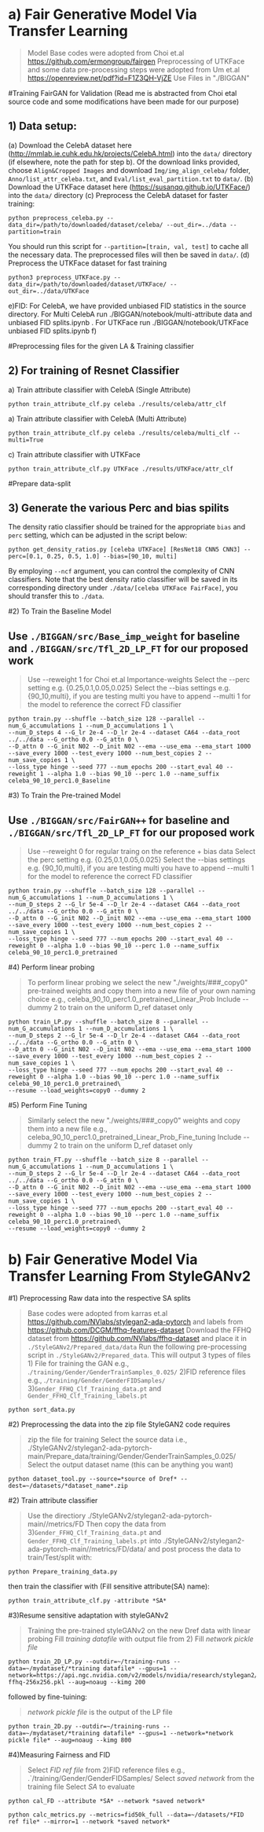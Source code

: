 # a) Fair Generative Model Via Transfer Learning
> Model Base codes were adopted from Choi et.al https://github.com/ermongroup/fairgen
> Preprocessing of UTKFace and some data pre-processing steps were adopted from Um et.al https://openreview.net/pdf?id=F1Z3QH-VjZE
> Use Files in "./BIGGAN"

#Training FairGAN for Validation
(Read me is abstracted from Choi etal source code and some modifications have been made for our purpose)
## 1) Data setup:
(a) Download the CelebA dataset here (http://mmlab.ie.cuhk.edu.hk/projects/CelebA.html) into the `data/` directory (if elsewhere, note the path for step b). Of the download links provided, choose `Align&Cropped Images` and download `Img/img_align_celeba/` folder, `Anno/list_attr_celeba.txt`, and `Eval/list_eval_partition.txt` to `data/`.
(b) Download the UTKFace dataset here (https://susanqq.github.io/UTKFace/) into the `data/` directory
(c) Preprocess the CelebA dataset for faster training:
```
python preprocess_celeba.py --data_dir=/path/to/downloaded/dataset/celeba/ --out_dir=../data --partition=train
```
You should run this script for `--partition=[train, val, test]` to cache all the necessary data. The preprocessed files will then be saved in `data/`.
(d) Preprocess the UTKFace dataset for fast training
```
python3 preprocess_UTKFace.py --data_dir=/path/to/downloaded/dataset/UTKFace/ --out_dir=../data/UTKFace
```
e)FID: For CelebA, we have provided unbiased FID statistics in the source directory. For Multi CelebA run ./BIGGAN/notebook/multi-attribute data and unbiased FID splits.ipynb . For UTKFace run ./BIGGAN/notebook/UTKFace unbiased FID splits.ipynb
f)


#Preprocessing files for the given LA & Training classifier
## 2) For training of Resnet Classifier
a) Train attribute classifier with CelebA (Single Attribute)
```
python train_attribute_clf.py celeba ./results/celeba/attr_clf
```
a) Train attribute classifier with CelebA (Multi Attribute)
```
python train_attribute_clf.py celeba ./results/celeba/multi_clf -- multi=True
```
c) Train attribute classifier with UTKFace
```
python train_attribute_clf.py UTKFace ./results/UTKFace/attr_clf
```

#Prepare data-split
## 3) Generate the various Perc and bias spilits
The density ratio classifier should be trained for the appropriate `bias` and `perc` setting, which can be adjusted in the script below:
```
python get_density_ratios.py [celeba UTKFace] [ResNet18 CNN5 CNN3] --perc=[0.1, 0.25, 0.5, 1.0] --bias=[90_10, multi]
```
By employing `--ncf` argument, you can control the complexity of CNN classifiers.
Note that the best density ratio classifier will be saved in its corresponding directory under `./data/[celeba UTKFace FairFace]`, you should transfer this to `./data`.


#2) To Train the Baseline Model
## Use `./BIGGAN/src/Base_imp_weight` for baseline and `./BIGGAN/src/Tfl_2D_LP_FT` for our proposed work
> Use --reweight 1 for Choi et.al Importance-weights
> Select the --perc setting e.g. {0.25,0.1,0.05,0.025}
> Select the --bias settings e.g. {90_10,multi}, if you are testing multi you have to append --multi 1 for the model to reference the correct FD classifier
```
python train.py --shuffle --batch_size 128 --parallel --num_G_accumulations 1 --num_D_accumulations 1 \
--num_D_steps 4 --G_lr 2e-4 --D_lr 2e-4 --dataset CA64 --data_root ../../data --G_ortho 0.0 --G_attn 0 \
--D_attn 0 --G_init N02 --D_init N02 --ema --use_ema --ema_start 1000 --save_every 1000 --test_every 1000 --num_best_copies 2 --num_save_copies 1 \
--loss_type hinge --seed 777 --num_epochs 200 --start_eval 40 --reweight 1 --alpha 1.0 --bias 90_10 --perc 1.0 --name_suffix celeba_90_10_perc1.0_Baseline
```

#3) To Train the Pre-trained Model
## Use `./BIGGAN/src/FairGAN++` for baseline and `./BIGGAN/src/Tfl_2D_LP_FT` for our proposed work
> Use --reweight 0 for regular traing on the reference + bias data
> Select the perc setting e.g. {0.25,0.1,0.05,0.025}
> Select the --bias settings e.g. {90_10,multi}, if you are testing multi you have to append --multi 1 for the model to reference the correct FD classifier
```
python train.py --shuffle --batch_size 128 --parallel --num_G_accumulations 1 --num_D_accumulations 1 \
--num_D_steps 2 --G_lr 5e-4 --D_lr 2e-4 --dataset CA64 --data_root ../../data --G_ortho 0.0 --G_attn 0 \
--D_attn 0 --G_init N02 --D_init N02 --ema --use_ema --ema_start 1000 --save_every 1000 --test_every 1000 --num_best_copies 2 --num_save_copies 1 \
--loss_type hinge --seed 777 --num_epochs 200 --start_eval 40 --reweight 0 --alpha 1.0 --bias 90_10 --perc 1.0 --name_suffix celeba_90_10_perc1.0_pretrained
```

#4) Perform linear probing
> To perform linear probing we select the new "./weights/###_copy0" pre-trained weights and copy them into a new file of your own naming choice e.g., celeba_90_10_perc1.0_pretrained_Linear_Prob
> Include --dummy 2 to train on the uniform D_ref dataset only 
```
python train_LP.py --shuffle --batch_size 8 --parallel --num_G_accumulations 1 --num_D_accumulations 1 \
--num_D_steps 2 --G_lr 5e-4 --D_lr 2e-4 --dataset CA64 --data_root ../../data --G_ortho 0.0 --G_attn 0 \
--D_attn 0 --G_init N02 --D_init N02 --ema --use_ema --ema_start 1000 --save_every 1000 --test_every 1000 --num_best_copies 2 --num_save_copies 1 \
--loss_type hinge --seed 777 --num_epochs 200 --start_eval 40 --reweight 0 --alpha 1.0 --bias 90_10 --perc 1.0 --name_suffix celeba_90_10_perc1.0_pretrained\
--resume --load_weights=copy0 --dummy 2
```

#5) Perform Fine Tuning
> Similarly select the new "./weights/###_copy0" weights and copy them into a new file e.g., celeba_90_10_perc1.0_pretrained_Linear_Prob_Fine_tuning
> Include --dummy 2 to train on the uniform D_ref dataset only 
```
python train_FT.py --shuffle --batch_size 8 --parallel --num_G_accumulations 1 --num_D_accumulations 1 \
--num_D_steps 2 --G_lr 5e-4 --D_lr 2e-4 --dataset CA64 --data_root ../../data --G_ortho 0.0 --G_attn 0 \
--D_attn 0 --G_init N02 --D_init N02 --ema --use_ema --ema_start 1000 --save_every 1000 --test_every 1000 --num_best_copies 2 --num_save_copies 1 \
--loss_type hinge --seed 777 --num_epochs 200 --start_eval 40 --reweight 0 --alpha 1.0 --bias 90_10 --perc 1.0 --name_suffix celeba_90_10_perc1.0_pretrained\
--resume --load_weights=copy0 --dummy 2
```



# b) Fair Generative Model Via Transfer Learning From StyleGANv2

#1) Preprocessing Raw data into the respective SA splits
> Base codes were adopted from karras et.al https://github.com/NVlabs/stylegan2-ada-pytorch and labels from https://github.com/DCGM/ffhq-features-dataset
> Download the FFHQ dataset from https://github.com/NVlabs/ffhq-dataset and place it in `./StyleGANv2/Prepared_data/data`
>Run the following pre-processing script in `./StyleGANv2/Prepared_data`. This will output 3 types of files 1) File for training the GAN e.g., .`/training/Gender/GenderTrainSamples_0.025/` 2)FID reference files e.g., .`/training/Gender/GenderFIDSamples/` 3)`Gender_FFHQ_Clf_Training_data.pt` and `Gender_FFHQ_Clf_Training_labels.pt`
```
python sort_data.py
```

#2) Preprocessing the data into the zip file StyleGAN2 code requires
>zip the file for training 
>Select the source data i.e., ./StyleGANv2/stylegan2-ada-pytorch-main/Prepare_data/training/Gender/GenderTrainSamples_0.025/
>Select the output dataset name (this can be anything you want)
```
python dataset_tool.py --source=*source of Dref* --dest=~/datasets/*dataset_name*.zip
```

#2) Train attribute classifier
>Use the directiory ./StyleGANv2/stylegan2-ada-pytorch-main//metrics/FD
>Then copy the data from 3)`Gender_FFHQ_Clf_Training_data.pt` and `Gender_FFHQ_Clf_Training_labels.pt` into ./StyleGANv2/stylegan2-ada-pytorch-main//metrics/FD/data/ and post process the data to train/Test/split with: 
```
python Prepare_training_data.py
```
then train the classifier with (Fill sensitive attribute(SA) name):
```
python train_attribute_clf.py -attribute *SA*
```


#3)Resume sensitive adaptation with styleGANv2
>Training the pre-trained styleGANv2 on the new Dref data with linear probing 
>Fill *training datafile* with output file from 2)
>Fill *network pickle file*
```
python train_2D_LP.py --outdir=~/training-runs --data=~/mydataset/*training datafile* --gpus=1 --network=https://api.ngc.nvidia.com/v2/models/nvidia/research/stylegan2/versions/1/files/stylegan2-ffhq-256x256.pkl --aug=noaug --kimg 200
``` 
followed by fine-tuining:
>*network pickle file* is the output of the LP file
```
python train_2D.py --outdir=~/training-runs --data=~/mydataset/*training datafile* --gpus=1 --network=*network pickle file* --aug=noaug --kimg 800
``` 

#4)Measuring Fairness and FID 
> Select *FID ref file* from 2)FID reference files e.g., .`/training/Gender/GenderFIDSamples/
> Select *saved network* from the training file
> Select *SA* to evaluate 
```
python cal_FD --attribute *SA* --network *saved network*
```
```
python calc_metrics.py --metrics=fid50k_full --data=~/datasets/*FID ref file* --mirror=1 --network *saved network*
```